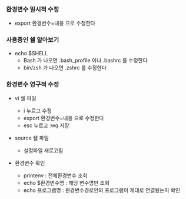 
### 환경변수 일시적 수정
- export 환경변수=내용 으로 수정한다

### 사용중인 쉘 알아보기
- echo $SHELL
    - Bash 가 나오면 .bash_profile 이나 .bashrc 를 수정한다
    - bin/zsh 가 나오면 .zshrc 를 수정한다

### 환경변수 영구적 수정
- vi 쉘 파일
    - i 누르고 수정
    - export 환경변수=내용 으로 수정한다
    - esc 누르고 :wq 저장

- source 쉘 파일
    - 설정파일 새로고침

- 환경변수 확인
    - printenv : 전체환경변수 조회
    - echo $환경변수명 : 해당 변수명만 조회
    - echo 프로그램명 : 환경변수경로안의 프로그램이 제대로 연결됬는지 확인



